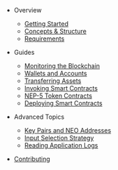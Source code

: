 - Overview

  - [Getting Started](overview/getting_started.md)
  - [Concepts & Structure](overview/concepts_and_structure.md)
  - [Requirements](overview/requirements.md)

- Guides

  - [Monitoring the Blockchain](guides/monitoring.md)
  - [Wallets and Accounts](guides/wallets_and_accounts.md)
  - [Transferring Assets](guides/asset_transfer.md)
  - [Invoking Smart Contracts](guides/contract_invocation.md)
  - [NEP-5 Token Contracts](guides/token_contracts.md)
  - [Deploying Smart Contracts](guides/contract_deployment.md)

- Advanced Topics
  - [Key Pairs and NEO Addresses](adv_topics/keypairs_and_neo_addresses.md)
  - [Input Selection Strategy](adv_topics/input_selection_strategy.md)
  - [Reading Application Logs](adv_topics/application_log.md)

- [Contributing](contributing.md)
